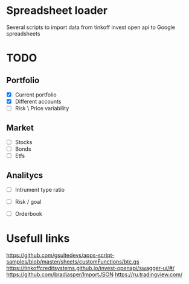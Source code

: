 # Spreadsheet loader 
Several scripts to import data from tinkoff invest open api to Google spreadsheets



# TODO
## Portfolio
- [X] Current portfolio 
- [X] Different accounts
- [ ] Risk \ Price variability
## Market
- [ ] Stocks 
- [ ] Bonds
- [ ] Etfs

## Analitycs
- [ ] Intrument type ratio
- [ ] Risk / goal
- [ ] Orderbook


# Usefull links
https://github.com/gsuitedevs/apps-script-samples/blob/master/sheets/customFunctions/btc.gs
https://tinkoffcreditsystems.github.io/invest-openapi/swagger-ui/#/
https://github.com/bradjasper/ImportJSON
https://ru.tradingview.com/

#

